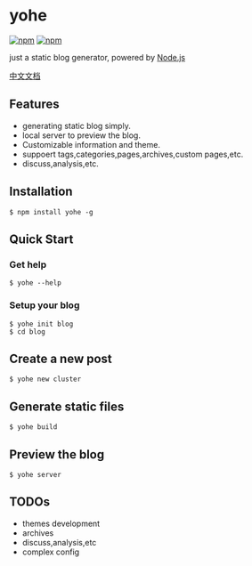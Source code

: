 # yohe
[![npm](https://img.shields.io/npm/dm/yohe.svg?style=flat-square)](https://www.npmjs.com/package/yohe)
[![npm](https://img.shields.io/npm/v/yohe.svg?style=flat-square)](https://github.com/laoqiren/yohe)

just a static blog generator, powered by [Node.js](https://nodejs.org)

[中文文档](https://github.com/laoqiren/yohe/blob/master/CN.md)

## Features

* generating static blog simply.
* local server to preview the blog.
* Customizable information and theme.
* suppoert tags,categories,pages,archives,custom pages,etc.
* discuss,analysis,etc.
## Installation
```
$ npm install yohe -g
```

## Quick Start

### Get help
```
$ yohe --help
```

### Setup your blog
```
$ yohe init blog
$ cd blog
```

## Create a new post
```
$ yohe new cluster
```

## Generate static files
```
$ yohe build
```

## Preview the blog
```
$ yohe server
```

## TODOs

* themes development
* archives
* discuss,analysis,etc
* complex config